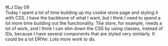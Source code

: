 #LJ Day 09  
Today I spent a lot of time building up my cookie store page and styling it with CSS. I have the backbone of what I want, but I think I need to spend a lot more time building out the functionality. The store, for example, needs a lot of work, and I think I can slim down the CSS by using classes, instead of IDs, because I have several components that are styled very similarly. It could be a lot DRYer. Lots more work to do.
